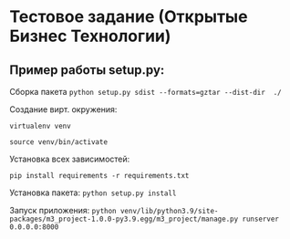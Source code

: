 # Тестовое задание (Открытые Бизнес Технологии)

## Пример работы setup.py:


Сборка пакета
```python setup.py sdist --formats=gztar --dist-dir  ./```

Создание вирт. окружения:

```virtualenv venv```

```source venv/bin/activate```

Установка всех зависимостей:

```pip install requirements -r requirements.txt```

Установка пакета: ```python setup.py install```

Запуск приложения:
```python venv/lib/python3.9/site-packages/m3_project-1.0.0-py3.9.egg/m3_project/manage.py runserver 0.0.0.0:8000```